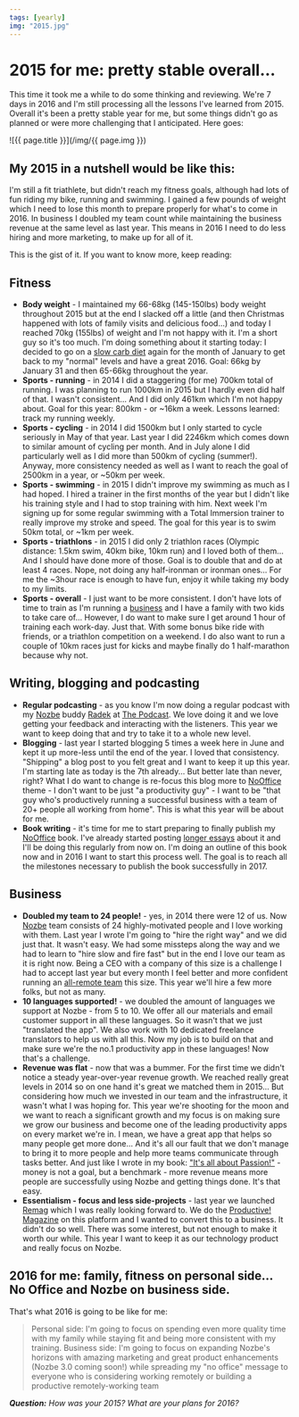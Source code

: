 ```yaml
---
tags: [yearly]
img: "2015.jpg"
---
```


# 2015 for me: pretty stable overall...

This time it took me a while to do some thinking and reviewing. We're 7 days in 2016 and I'm still processing all the lessons I've learned from 2015. Overall it's been a pretty stable year for me, but some things didn't go as planned or were more challenging that I anticipated. Here goes:

<!--More-->

![{{ page.title }}](/img/{{ page.img }})

## My 2015 in a nutshell would be like this:

I'm still a fit triathlete, but didn't reach my fitness goals, although had lots of fun riding my bike, running and swimming. I gained a few pounds of weight which I need to lose this month to prepare properly for what's to come in 2016. In business I doubled my team count while maintaining the business revenue at the same level as last year. This means in 2016 I need to do less hiring and more marketing, to make up for all of it.

This is the gist of it. If you want to know more, keep reading:

## Fitness

* **Body weight** - I maintained my 66-68kg (145-150lbs) body weight throughout 2015 but at the end I slacked off a little (and then Christmas happened with lots of family visits and delicious food...) and today I reached 70kg (155lbs) of weight and I'm not happy with it. I'm a short guy so it's too much. I'm doing something about it starting today: I decided to go on a [slow carb diet](https://sliwinski.com/slow-carb-diet) again for the month of January to get back to my "normal" levels and have a great 2016. Goal: 66kg by January 31 and then 65-66kg throughout the year.
* **Sports - running** - in 2014 I did a staggering (for me) 700km total of running. I was planning to run 1000km in 2015 but I hardly even did half of that. I wasn't consistent... And I did only 461km which I'm not happy about. Goal for this year: 800km - or ~16km a week. Lessons learned: track my running weekly.
* **Sports - cycling** - in 2014 I did 1500km but I only started to cycle seriously in May of that year. Last year I did 2246km which comes down to similar amount of cycling per month. And in July alone I did particularly well as I did more than 500km of cycling (summer!). Anyway, more consistency needed as well as I want to reach the goal of 2500km in a year, or ~50km per week.
* **Sports - swimming** - in 2015 I didn't improve my swimming as much as I had hoped. I hired a trainer in the first months of the year but I didn't like his training style and I had to stop training with him. Next week I'm signing up for some regular swimming with a Total Immersion trainer to really improve my stroke and speed. The goal for this year is to swim 50km total, or ~1km per week.
* **Sports - triathlons** - in 2015 I did only 2 triathlon races (Olympic distance: 1.5km swim, 40km bike, 10km run) and I loved both of them... And I should have done more of those. Goal is to double that and do at least 4 races. Nope, not doing any half-ironman or ironman ones... For me the ~3hour race is enough to have fun, enjoy it while taking my body to my limits.
* **Sports - overall** - I just want to be more consistent. I don't have lots of time to train as I'm running a [business][n] and I have a family with two kids to take care of... However, I do want to make sure I get around 1 hour of training each work-day. Just that. With some bonus bike ride with friends, or a triathlon competition on a weekend. I do also want to run a couple of 10km races just for kicks and maybe finally do 1 half-marathon because why not.

## Writing, blogging and podcasting

* **Regular podcasting** - as you know I'm now doing a regular podcast with my [Nozbe][n] buddy [Radek][] at [The Podcast][tp]. We love doing it and we love getting your feedback and interacting with the listeners. This year we want to keep doing that and try to take it to a whole new level.
* **Blogging** - last year I started blogging 5 times a week here in June and kept it up more-less until the end of the year. I loved that consistency. "Shipping" a blog post to you felt great and I want to keep it up this year. I'm starting late as today is the 7th already... But better late than never, right? What I do want to change is re-focus this blog more to [NoOffice][] theme - I don't want to be just "a productivity guy" - I want to be "that guy who's productively running a successful business with a team of 20+ people all working from home". This is what this year will be about for me.
* **Book writing** - it's time for me to start preparing to finally publish my [NoOffice][] book. I've already started posting [longer essays](/nooffice/) about it and I'll be doing this regularly from now on. I'm doing an outline of this book now and in 2016 I want to start this process well. The goal is to reach all the milestones necessary to publish the book successfully in 2017.

## Business

* **Doubled my team to 24 people!** - yes, in 2014 there were 12 of us. Now [Nozbe][n] team consists of 24 highly-motivated people and I love working with them. Last year I wrote I'm going to "hire the right way" and we did just that. It wasn't easy. We had some missteps along the way and we had to learn to "hire slow and fire fast" but in the end I love our team as it is right now. Being a CEO with a company of this size is a challenge I had to accept last year but every month I feel better and more confident running an [all-remote team](https://sliwinski.com/teleworking) this size. This year we'll hire a few more folks, but not as many.
* **10 languages supported!** - we doubled the amount of languages we support at Nozbe - from 5 to 10. We offer all our materials and email customer support in all these languages. So it wasn't that we just "translated the app". We also work with 10 dedicated freelance translators to help us with all this. Now my job is to build on that and make sure we're the no.1 productivity app in these languages! Now that's a challenge.
* **Revenue was flat** - now that was a bummer. For the first time we didn't notice a steady year-over-year revenue growth. We reached really great levels in 2014 so on one hand it's great we matched them in 2015... But considering how much we invested in our team and the infrastructure, it wasn't what I was hoping for. This year we're shooting for the moon and we want to reach a significant growth and my focus is on making sure we grow our business and become one of the leading productivity apps on every market we're in. I mean, we have a great app that helps so many people get more done... And it's all our fault that we don't manage to bring it to more people and help more teams communicate through tasks better. And just like I wrote in my book: ["It's all about Passion!"](https://sliwinski.com/passion) - money is not a goal, but a benchmark - more revenue means more people are successfully using Nozbe and getting things done. It's that easy.
* **Essentialism - focus and less side-projects** - last year we launched [Remag][r] which I was really looking forward to. We do the [Productive! Magazine][pm] on this platform and I wanted to convert this to a business. It didn't do so well. There was some interest, but not enough to make it worth our while. This year I want to keep it as our technology product and really focus on Nozbe.

## 2016 for me: family, fitness on personal side... No Office and Nozbe on business side.

That's what 2016 is going to be like for me:

> Personal side: I'm going to focus on spending even more quality time with my family while staying fit and being more consistent with my training.
> Business side: I'm going to focus on expanding Nozbe's horizons with amazing marketing and great product enhancements (Nozbe 3.0 coming soon!) while spreading my "no office" message to everyone who is considering working remotely or building a productive remotely-working team

***Question:*** *How was your 2015? What are your plans for 2016?*

[r]: https://remag.me
[NoOffice]: /tag/nooffice
[Radek]: http://radex.io
[tp]: http://thepodcast.fm
[i]: http://iMagazine.pl
[d]: http://db.tt/kD7Liux
[e]: /how-i-use-evernote
[p]: /passion
[n]: https://michael.gratis/nozbe
[io]: https://michael.gratis/ipadonly/
[pm]: http://productivemag.com/
[s]: /show
[t]: http://twitter.com/MSliwinski